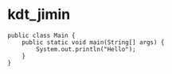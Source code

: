 # kdt_jimin
```
public class Main {
    public static void main(String[] args) {
        System.out.println("Hello");
    }
}
```
